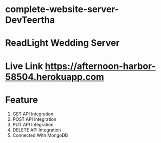 # complete-website-server-DevTeertha

# ReadLight Wedding Server

# Live Link https://afternoon-harbor-58504.herokuapp.com

# Feature
1. GET API Integration
2. POST API Integration
3. PUT API Integration
4. DELETE API Integration
5. Connected With MongoDB
